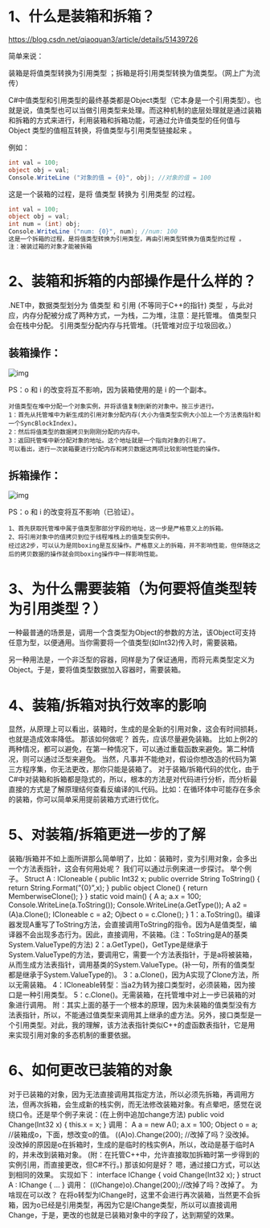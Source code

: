 # 1、什么是装箱和拆箱？

https://blog.csdn.net/qiaoquan3/article/details/51439726

简单来说：

   装箱是将值类型转换为引用类型 ；拆箱是将引用类型转换为值类型。（网上广为流传） 

C#中值类型和引用类型的最终基类都是Object类型（它本身是一个引用类型）。也就是说，值类型也可以当做引用类型来处理。而这种机制的底层处理就是通过装箱和拆箱的方式来进行，利用装箱和拆箱功能，可通过允许值类型的任何值与Object 类型的值相互转换，将值类型与引用类型链接起来 。

例如： 

```csharp
int val = 100; 
object obj = val; 
Console.WriteLine ("对象的值 = {0}", obj); //对象的值 = 100
```

这是一个装箱的过程，是将 值类型 转换为 引用类型 的过程。 

```csharp
int val = 100; 
object obj = val; 
int num = (int) obj; 
Console.WriteLine ("num: {0}", num); //num: 100
这是一个拆箱的过程，是将值类型转换为引用类型，再由引用类型转换为值类型的过程 。
注：被装过箱的对象才能被拆箱
```

# 2、装箱和拆箱的内部操作是什么样的？

.NET中，数据类型划分为 值类型 和 引用 (不等同于C++的指针) 类型 ，与此对应，内存分配被分成了两种方式，一为栈，二为堆，注意：是托管堆。
 值类型只会在栈中分配。 引用类型分配内存与托管堆。（托管堆对应于垃圾回收。）
 

## **装箱操作：** 

![img](https://img-blog.csdn.net/20160517215348140?watermark/2/text/aHR0cDovL2Jsb2cuY3Nkbi5uZXQv/font/5a6L5L2T/fontsize/400/fill/I0JBQkFCMA==/dissolve/70/gravity/Center)

PS：o 和 i 的改变将互不影响，因为装箱使用的是 i 的一个副本。

```
对值类型在堆中分配一个对象实例，并将该值复制到新的对象中。按三步进行。 
1：首先从托管堆中为新生成的引用对象分配内存(大小为值类型实例大小加上一个方法表指针和一个SyncBlockIndex)。 
2：然后将值类型的数据拷贝到刚刚分配的内存中。 
3：返回托管堆中新分配对象的地址。这个地址就是一个指向对象的引用了。
可以看出，进行一次装箱要进行分配内存和拷贝数据这两项比较影响性能的操作。
```



## **拆箱操作：** 

![img](https://img-blog.csdn.net/20160517215450455?watermark/2/text/aHR0cDovL2Jsb2cuY3Nkbi5uZXQv/font/5a6L5L2T/fontsize/400/fill/I0JBQkFCMA==/dissolve/70/gravity/Center)



 PS：o 和 i 的改变将互不影响（已验证）。



```
1、首先获取托管堆中属于值类型那部分字段的地址，这一步是严格意义上的拆箱。
2、将引用对象中的值拷贝到位于线程堆栈上的值类型实例中。
经过这2步，可以认为是同boxing是互反操作。严格意义上的拆箱，并不影响性能，但伴随这之后的拷贝数据的操作就会同boxing操作中一样影响性能。
```

# 3、为什么需要装箱（为何要将值类型转为引用类型？）

一种最普通的场景是，调用一个含类型为Object的参数的方法，该Object可支持任意为型，以便通用。当你需要将一个值类型(如Int32)传入时，需要装箱。 

另一种用法是，一个非泛型的容器，同样是为了保证通用，而将元素类型定义为Object。于是，要将值类型数据加入容器时，需要装箱。

# 4、装箱/拆箱对执行效率的影响 

显然，从原理上可以看出，装箱时，生成的是全新的引用对象，这会有时间损耗，也就是造成效率降低。 那该如何做呢？ 
首先，应该尽量避免装箱。 
比如上例2的两种情况，都可以避免，在第一种情况下，可以通过重载函数来避免。第二种情况，则可以通过泛型来避免。 
当然，凡事并不能绝对，假设你想改造的代码为第三方程序集，你无法更改，那你只能是装箱了。 
对于装箱/拆箱代码的优化，由于C#中对装箱和拆箱都是隐式的，所以，根本的方法是对代码进行分析，而分析最直接的方式是了解原理结何查看反编译的IL代码。比如：在循环体中可能存在多余的装箱，你可以简单采用提前装箱方式进行优化。

# **5、对装箱/拆箱更进一步的了解** 

装箱/拆箱并不如上面所讲那么简单明了，比如：装箱时，变为引用对象，会多出一个方法表指针，这会有何用处呢？ 
我们可以通过示例来进一步探讨。 
举个例子。 
Struct A : ICloneable 
{ 
public Int32 x; 
public override String ToString() { 
return String.Format(”{0}”,x); 
} 
public object Clone() { 
return MemberwiseClone(); 
} 
} 
static void main() 
{ 
A a; 
a.x = 100; 
Console.WriteLine(a.ToString()); 
Console.WriteLine(a.GetType()); 
A a2 = (A)a.Clone(); 
ICloneable c = a2; 
Ojbect o = c.Clone(); 
} 
1：a.ToString()。编译器发现A重写了ToString方法，会直接调用ToString的指令。因为A是值类型，编译器不会出现多态行为。因此，直接调用，不装箱。(注：ToString是A的基类System.ValueType的方法) 
2：a.GetType()，GetType是继承于System.ValueType的方法，要调用它，需要一个方法表指针，于是a将被装箱，从而生成方法表指针，调用基类的System.ValueType。(补一句，所有的值类型都是继承于System.ValueType的)。 
3：a.Clone()，因为A实现了Clone方法，所以无需装箱。 
4：ICloneable转型：当a2为转为接口类型时，必须装箱，因为接口是一种引用类型。 
5：c.Clone()。无需装箱，在托管堆中对上一步已装箱的对象进行调用。 
附：其实上面的基于一个根本的原理，因为未装箱的值类型没有方法表指针，所以，不能通过值类型来调用其上继承的虚方法。另外，接口类型是一个引用类型。对此，我的理解，该方法表指针类似C++的虚函数表指针，它是用来实现引用对象的多态机制的重要依据。

# **6、如何更改已装箱的对象** 

对于已装箱的对象，因为无法直接调用其指定方法，所以必须先拆箱，再调用方法，但再次拆箱，会生成新的栈实例，而无法修改装箱对象。有点晕吧，感觉在说绕口令。还是举个例子来说：(在上例中追加change方法) 
public void Change(Int32 x) { 
this.x = x; 
} 
调用： 
A a = new A(); 
a.x = 100; 
Object o = a; //装箱成o，下面，想改变o的值。 
((A)o).Change(200); //改掉了吗？没改掉。 
没改掉的原因是o在拆箱时，生成的是临时的栈实例A，所以，改动是基于临时A的，并未改到装箱对象。 
(附：在托管C++中，允许直接取加拆箱时第一步得到的实例引用，而直接更改，但C#不行。) 
那该如何是好？ 
嗯，通过接口方式，可以达到相同的效果。 
实现如下： 
interface IChange { 
void Change(Int32 x); 
} 
struct A : IChange { 
… 
} 
调用： 
((IChange)o).Change(200);//改掉了吗？改掉了。 
为啥现在可以改？ 
在将o转型为IChange时，这里不会进行再次装箱，当然更不会拆箱，因为o已经是引用类型，再因为它是IChange类型，所以可以直接调用Change，于是，更改的也就是已装箱对象中的字段了，达到期望的效果。